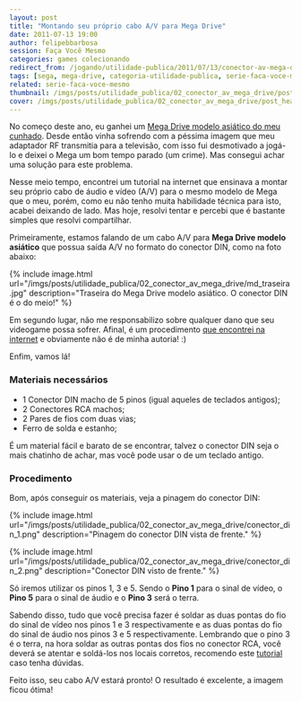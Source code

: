 ```yaml
---
layout: post
title: "Montando seu próprio cabo A/V para Mega Drive"
date: 2011-07-13 19:00
author: felipebbarbosa
session: Faça Você Mesmo
categories: games colecionando
redirect_from: /jogando/utilidade-publica/2011/07/13/conector-av-mega-drive.html
tags: [sega, mega-drive, categoria-utilidade-publica, serie-faca-voce-mesmo]
related: serie-faca-voce-mesmo
thumbnail: /imgs/posts/utilidade_publica/02_conector_av_mega_drive/post_thumbnail.jpg
cover: /imgs/posts/utilidade_publica/02_conector_av_mega_drive/post_header.jpg
---
```


No começo deste ano, eu ganhei um [Mega Drive modelo asiático do meu cunhado](/colecionando/colecao-pessoal/2011/01/08/aquisicao-mega-drive.html).
Desde então vinha sofrendo com a péssima imagem que meu adaptador RF transmitia para a televisão, com isso fui desmotivado a jogá-lo e deixei o Mega um bom tempo parado (um crime). Mas consegui achar uma solução para este problema.

<!--more-->

Nesse meio tempo, encontrei um tutorial na internet que ensinava a montar seu próprio cabo de áudio e vídeo (A/V) para o mesmo modelo de Mega que o meu, porém, como eu não tenho muita habilidade técnica para isto, acabei deixando de lado. Mas hoje, resolvi tentar e percebi que é bastante simples que resolvi compartilhar.

Primeiramente, estamos falando de um cabo A/V para **Mega Drive modelo asiático** que possua saída A/V no formato do conector DIN, como na foto abaixo:

{% include image.html
  url="/imgs/posts/utilidade_publica/02_conector_av_mega_drive/md_traseira.jpg"
  description="Traseira do Mega Drive modelo asiático. O conector DIN é o do meio!" %}

Em segundo lugar, não me responsabilizo sobre qualquer dano que seu videogame possa sofrer. Afinal, é um procedimento [que encontrei na internet](http://saturnoz.blogspot.com.br/2009/05/monte-um-cabo-av-para-seu-mega-drive.html) e obviamente não é de minha autoria! :)

Enfim, vamos lá!

### Materiais necessários

- 1 Conector DIN macho de 5 pinos (igual aqueles de teclados antigos);
- 2 Conectores RCA machos;
- 2 Pares de fios com duas vias;
- Ferro de solda e estanho;

É um material fácil e barato de se encontrar, talvez o conector DIN seja o mais chatinho de achar, mas você pode usar o de um teclado antigo.

### Procedimento

Bom, após conseguir os materiais, veja a pinagem do conector DIN:

{% include image.html
  url="/imgs/posts/utilidade_publica/02_conector_av_mega_drive/conector_din_1.png"
  description="Pinagem do conector DIN vista de frente." %}

{% include image.html
  url="/imgs/posts/utilidade_publica/02_conector_av_mega_drive/conector_din_2.png"
  description="Conector DIN visto de frente." %}

Só iremos utilizar os pinos 1, 3 e 5. Sendo o **Pino 1** para o sinal de vídeo, o **Pino 5** para o sinal de áudio e o **Pino 3** será o terra.

Sabendo disso, tudo que você precisa fazer é soldar as duas pontas do fio do sinal de vídeo nos pinos 1 e 3 respectivamente e as duas pontas do fio do sinal de áudio nos pinos 3 e 5 respectivamente. Lembrando que o pino 3 é o terra, na hora soldar as outras pontas dos fios no conector RCA, você deverá se atentar e soldá-los nos locais corretos, recomendo este [tutorial](https://pt.wikihow.com/Fazer-Cabos-RCA) caso tenha dúvidas.

Feito isso, seu cabo A/V estará pronto! O resultado é excelente, a imagem ficou ótima!
